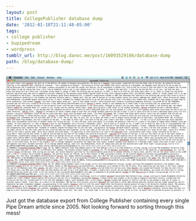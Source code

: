 ```yaml
---
layout: post
title: CollegePublisher database dump
date: '2012-01-18T21:11:48-05:00'
tags:
- college publisher
- bupipedream
- wordpress
tumblr_url: http://blog.danoc.me/post/16093529186/database-dump
path: /blog/database-dump/
---
```


![Screenshot of the College Publisher database export](./college-publisher-export.png)


Just got the database export from College Publisher containing every single Pipe Dream article since 2005. Not looking forward to sorting through this mess!
